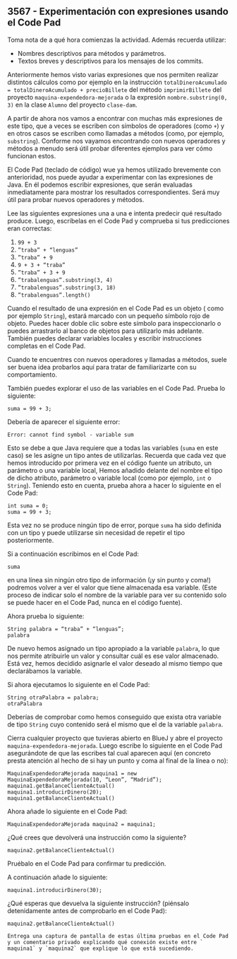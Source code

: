 ## 3567 - Experimentación con expresiones usando el Code Pad

Toma nota de a qué hora comienzas la actividad. Además recuerda utilizar:
* Nombres descriptivos para métodos y parámetros.
* Textos breves y descriptivos para los mensajes de los commits.

Anteriormente hemos visto varias expresiones que nos permiten realizar distintos cálculos como por ejemplo en la instrucción `totalDineroAcumulado = totalDineroAcumulado + precioBillete` del método `imprimirBillete` del proyecto `maquina-expendedora-mejorada` o la expresión `nombre.substring(0, 3)` en la clase `Alumno` del proyecto `clase-dam`.

A partir de ahora nos vamos a encontrar con muchas más expresiones de este tipo, que a veces se escriben con símbolos de operadores (como `+`) y en otros casos se escriben como llamadas a métodos (como, por ejemplo, `substring`). Conforme nos vayamos encontrando con nuevos operadores y métodos a menudo será útil probar diferentes ejemplos para ver cómo funcionan estos.

El Code Pad (teclado de código) wue ya hemos utilizado brevemente con anterioridad, nos puede ayudar a experimentar con las expresiones de Java. En él podemos escribir expresiones, que serán evaluadas inmediatamente para mostrar los resultados correspondientes. Será muy útil para probar nuevos operadores y métodos.

Lee las siguientes expresiones una a una e intenta predecir qué resultado produce. Luego, escríbelas en el Code Pad y comprueba si tus predicciones eran correctas:

1. `99 + 3`
2. `”traba” + “lenguas”`
3. `”traba” + 9`
4. `9 + 3 + “traba”`
5. `”traba” + 3 + 9`
6. `”trabalenguas”.substring(3, 4)`
7. `”trabalenguas”.substring(3, 18)`
8. `”trabalenguas”.length()` 

Cuando el resultado de una expresión en el Code Pad es un objeto ( como por ejemplo `String`),  estará marcado con un pequeño símbolo rojo de objeto.  Puedes hacer doble clic  sobre este símbolo para inspeccionarlo o puedes arrastrarlo al banco de objetos para utilizarlo más adelante.  También puedes declarar variables locales y escribir instrucciones completas en el Code Pad.

Cuando te encuentres con nuevos operadores y llamadas a métodos, suele ser buena idea probarlos aquí para tratar de familiarizarte con su comportamiento.

También puedes explorar el uso de las variables en el Code Pad. Prueba lo siguiente:

```
suma = 99 + 3;
```

Debería de aparecer el siguiente error:

```
Error: cannot find symbol - variable sum
```

Esto se debe a que Java requiere que a todas las variables (`suma` en este caso)  se les asigne un tipo antes de utilizarlas. Recuerda que cada vez que hemos introducido por primera vez en el código fuente un atributo, un parámetro o una variable local, Hemos añadido delante del nombre el tipo de dicho atributo, parámetro o variable local (como por ejemplo, `int` o `String`). Teniendo esto en cuenta, prueba ahora a hacer lo siguiente en el Code Pad:

```
int suma = 0;
suma = 99 + 3;
```

Esta vez no se produce ningún tipo de error, porque `suma`  ha sido definida con un tipo y puede utilizarse sin necesidad de repetir el tipo posteriormente.

Si a continuación escribimos en el Code Pad:

```
suma
```

en una línea sin ningún otro tipo de información (¡y sin punto y coma!) podremos volver a ver el valor que tiene almacenada esa variable. (Este proceso de indicar solo el nombre de la variable para ver su contenido solo se puede hacer en el Code Pad, nunca en el código fuente).

Ahora prueba lo siguiente:

```
String palabra = “traba” + “lenguas”;
palabra
```

De nuevo hemos asignado un tipo apropiado a la variable `palabra`,  lo que nos permite atribuirle un valor y consultar cuál es ese valor almacenado. Está vez, hemos decidido asignarle el valor deseado al mismo tiempo que declarábamos la variable.

Si ahora ejecutamos lo siguiente en el Code Pad:

```
String otraPalabra = palabra;
otraPalabra
```

Deberías de comprobar como hemos conseguido que exista otra variable de tipo `String` cuyo contenido será el mismo que el de la variable `palabra`.

Cierra cualquier proyecto que tuvieras abierto en BlueJ y abre el proyecto `maquina-expendedora-mejorada`. Luego escribe lo siguiente en el Code Pad asegurándote de que las escribes tal cual aparecen aquí (en concreto presta atención al hecho de si hay un punto y coma al final de la línea o no):

```
MaquinaExpendedoraMejorada maquina1 = new MaquinaExpendedoraMejorada(10, “Leon”, “Madrid”);
maquina1.getBalanceClienteActual()
maquina1.introducirDinero(20);
maquina1.getBalanceClienteActual()
```

Ahora añade lo siguiente en el Code Pad:

```
MaquinaExpendedoraMejorada maquina2 = maquina1;
```

¿Qué crees que devolverá una instrucción como la siguiente?

```
maquina2.getBalanceClienteActual()
```

Pruébalo en el Code Pad para confirmar tu predicción.

A continuación añade lo siguiente:

```
maquina1.introducirDinero(30);
```

¿Qué esperas que devuelva la siguiente instrucción? (piénsalo detenidamente antes de comprobarlo en el Code Pad):

```
maquina2.getBalanceClienteActual()

Entrega una captura de pantalla de estas última pruebas en el Code Pad y un comentario privado explicando qué conexión existe entre ` maquina1` y `maquina2` que explique lo que está sucediendo.
